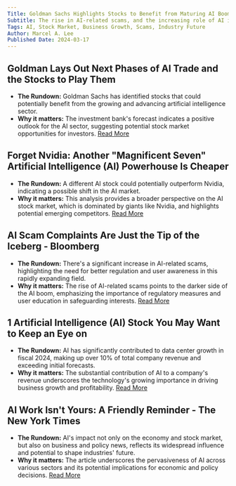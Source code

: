 ```yaml
---
Title: Goldman Sachs Highlights Stocks to Benefit from Maturing AI Boom
Subtitle: The rise in AI-related scams, and the increasing role of AI in driving business growth and forming the future of industries.
Tags: AI, Stock Market, Business Growth, Scams, Industry Future
Author: Marcel A. Lee
Published Date: 2024-03-17
---
```


## Goldman Lays Out Next Phases of AI Trade and the Stocks to Play Them
- **The Rundown:** Goldman Sachs has identified stocks that could potentially benefit from the growing and advancing artificial intelligence sector.
- **Why it matters:** The investment bank's forecast indicates a positive outlook for the AI sector, suggesting potential stock market opportunities for investors. [Read More](https://www.cnbc.com/2024/03/17/goldman-lays-out-next-phases-of-ai-trade-and-the-stocks-to-play-them.html)

## Forget Nvidia: Another "Magnificent Seven" Artificial Intelligence (AI) Powerhouse Is Cheaper
- **The Rundown:** A different AI stock could potentially outperform Nvidia, indicating a possible shift in the AI market.
- **Why it matters:** This analysis provides a broader perspective on the AI stock market, which is dominated by giants like Nvidia, and highlights potential emerging competitors. [Read More](https://www.fool.com/investing/2024/03/17/forget-nvidia-another-ai-stock-is-cheaper/)

## AI Scam Complaints Are Just the Tip of the Iceberg - Bloomberg
- **The Rundown:** There's a significant increase in AI-related scams, highlighting the need for better regulation and user awareness in this rapidly expanding field.
- **Why it matters:** The rise of AI-related scams points to the darker side of the AI boom, emphasizing the importance of regulatory measures and user education in safeguarding interests. [Read More](https://www.bloomberg.com/opinion/articles/2024-03-17/ai-scam-ad-complaints-about-social-media-platforms-rise)

## 1 Artificial Intelligence (AI) Stock You May Want to Keep an Eye on
- **The Rundown:** AI has significantly contributed to data center growth in fiscal 2024, making up over 10% of total company revenue and exceeding initial forecasts.
- **Why it matters:** The substantial contribution of AI to a company's revenue underscores the technology's growing importance in driving business growth and profitability. [Read More](https://www.fool.com/investing/2024/03/17/1-artificial-intelligence-ai-stock-you-may-want-to/)

## AI Work Isn't Yours: A Friendly Reminder - The New York Times
- **The Rundown:** AI's impact not only on the economy and stock market, but also on business and policy news, reflects its widespread influence and potential to shape industries' future.
- **Why it matters:** The article underscores the pervasiveness of AI across various sectors and its potential implications for economic and policy decisions. [Read More](https://www.nytimes.com/2024/03/16/business/work-friend-roxane-gay.html)
